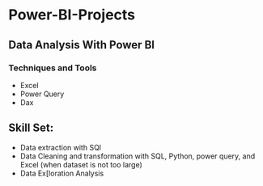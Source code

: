 # Power-BI-Projects

## Data Analysis With Power BI
### Techniques and Tools
- Excel
- Power Query
- Dax

## Skill Set:
- Data extraction with SQl 
- Data Cleaning and transformation with SQL, Python, power query, and Excel (when dataset is not too large)
- Data Ex[loration Analysis
